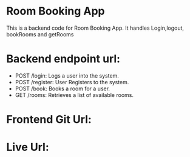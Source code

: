 # Room Booking App
This is a backend code for Room Booking App.
It handles Login,logout, bookRooms and getRooms

# Backend endpoint url:
- POST /login: Logs a user into the system.
- POST /register: User Registers to the system.
- POST /book: Books a room for a user.
- GET /rooms: Retrieves a list of available rooms.

# Frontend Git Url:



# Live Url:
